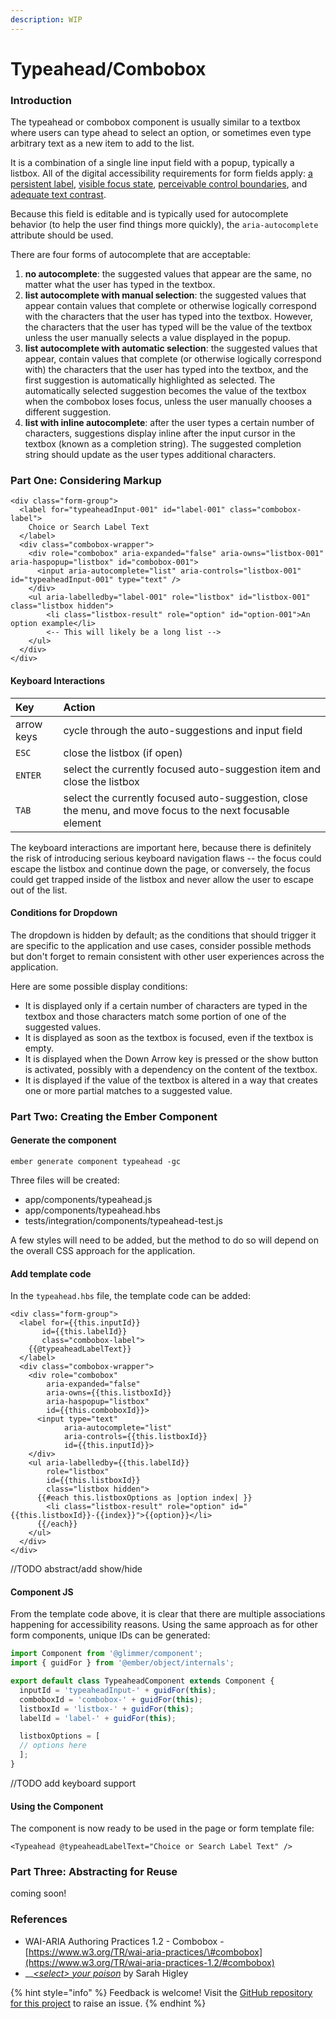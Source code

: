 ```yaml
---
description: WIP
---
```


# Typeahead/Combobox

### Introduction

The typeahead or combobox component is usually similar to a textbox where users can type ahead to select an option, or sometimes even type arbitrary text as a new item to add to the list. 

It is a combination of a single line input field with a popup, typically a listbox. All of the digital accessibility requirements for form fields apply: [a persistent label](https://www.w3.org/WAI/WCAG21/Understanding/labels-or-instructions.html), [visible focus state](https://www.w3.org/WAI/WCAG21/Understanding/focus-visible.html), [perceivable control boundaries](https://www.w3.org/WAI/WCAG21/Understanding/non-text-contrast.html), and [adequate text contrast](https://www.w3.org/WAI/WCAG21/Understanding/contrast-minimum.html).

Because this field is editable and is typically used for autocomplete behavior \(to help the user find things more quickly\), the `aria-autocomplete` attribute should be used. 

There are four forms of autocomplete that are acceptable: 

1. **no autocomplete**: the suggested values that appear are the same, no matter what the user has typed in the textbox.  
2. **list autocomplete with manual selection**: the suggested values that appear contain values that complete or otherwise logically correspond with the characters that the user has typed into the textbox. However, the characters that the user has typed will be the value of the textbox unless the user manually selects a value displayed in the popup. 
3. **list autocomplete with automatic selection**: the suggested values that appear, contain values that complete \(or otherwise logically correspond with\) the characters that the user has typed into the textbox, and the first suggestion is automatically highlighted as selected. The automatically selected suggestion becomes the value of the textbox when the combobox loses focus, unless the user manually chooses a different suggestion.  
4. **list with inline autocomplete**: after the user types a certain number of characters, suggestions display inline after the input cursor in the textbox \(known as a completion string\). The suggested completion string should update as the user types additional characters. 



### Part One: Considering Markup

```markup
<div class="form-group">
  <label for="typeaheadInput-001" id="label-001" class="combobox-label">
    Choice or Search Label Text
  </label>
  <div class="combobox-wrapper">
    <div role="combobox" aria-expanded="false" aria-owns="listbox-001" aria-haspopup="listbox" id="combobox-001">
      <input aria-autocomplete="list" aria-controls="listbox-001" id="typeaheadInput-001" type="text" />
    </div>
    <ul aria-labelledby="label-001" role="listbox" id="listbox-001" class="listbox hidden">
        <li class="listbox-result" role="option" id="option-001">An option example</li>
        <-- This will likely be a long list -->
    </ul>
  </div>
</div>
```

#### Keyboard Interactions

| Key | Action |
| :--- | :--- |
| arrow keys         | cycle through the auto-suggestions and input field |
| `ESC` | close the listbox \(if open\) |
| `ENTER` | select the currently focused auto-suggestion item and close the listbox |
| `TAB` | select the currently focused auto-suggestion, close the menu, and move focus to the next focusable element |

The keyboard interactions are important here, because there is definitely the risk of introducing serious keyboard navigation flaws -- the focus could escape the listbox and continue down the page, or conversely, the focus could get trapped inside of the listbox and never allow the user to escape out of the list. 

#### Conditions for Dropdown

The dropdown is hidden by default; as the conditions that should trigger it are specific to the application and use cases, consider possible methods but don't forget to remain consistent with other user experiences across the application.  

Here are some possible display conditions:

* It is displayed only if a certain number of characters are typed in the textbox and those characters match some portion of one of the suggested values.
* It is displayed as soon as the textbox is focused, even if the textbox is empty.
* It is displayed when the Down Arrow key is pressed or the show button is activated, possibly with a dependency on the content of the textbox.
* It is displayed if the value of the textbox is altered in a way that creates one or more partial matches to a suggested value.

### Part Two: Creating the Ember Component

#### Generate the component

```text
ember generate component typeahead -gc
```

Three files will be created:

* app/components/typeahead.js
* app/components/typeahead.hbs
* tests/integration/components/typeahead-test.js

A few styles will need to be added, but the method to do so will depend on the overall CSS approach for the application. 

#### Add template code

In the `typeahead.hbs` file, the template code can be added: 

```markup
<div class="form-group">
  <label for={{this.inputId}}
       id={{this.labelId}}
       class="combobox-label">
    {{@typeaheadLabelText}}
  </label>
  <div class="combobox-wrapper">
    <div role="combobox"
        aria-expanded="false"
        aria-owns={{this.listboxId}}
        aria-haspopup="listbox"
        id={{this.comboboxId}}>
      <input type="text"
            aria-autocomplete="list"
            aria-controls={{this.listboxId}}
            id={{this.inputId}}>
    </div>
    <ul aria-labelledby={{this.labelId}}
        role="listbox"
        id={{this.listboxId}}
        class="listbox hidden">
      {{#each this.listboxOptions as |option index| }}
        <li class="listbox-result" role="option" id="{{this.listboxId}}-{{index}}">{{option}}</li>
      {{/each}}
    </ul>
  </div>
</div>
```

//TODO abstract/add show/hide

#### Component JS

From the template code above, it is clear that there are multiple associations happening for accessibility reasons. Using the same approach as for other form components, unique IDs can be generated: 

```javascript
import Component from '@glimmer/component';
import { guidFor } from '@ember/object/internals';

export default class TypeaheadComponent extends Component {
  inputId = 'typeaheadInput-' + guidFor(this); 
  comboboxId = 'combobox-' + guidFor(this);
  listboxId = 'listbox-' + guidFor(this);
  labelId = 'label-' + guidFor(this);

  listboxOptions = [ 
  // options here
  ];
}
```

//TODO add keyboard support

#### Using the Component

The component is now ready to be used in the page or form template file:

```markup
<Typeahead @typeaheadLabelText="Choice or Search Label Text" />
```



### Part Three: Abstracting for Reuse

coming soon!

### References

* WAI-ARIA Authoring Practices 1.2 - Combobox - [https://www.w3.org/TR/wai-aria-practices/\#combobox](https://www.w3.org/TR/wai-aria-practices-1.2/#combobox)
* \_\_[_&lt;select&gt; your poison_](https://www.24a11y.com/2019/select-your-poison/) by Sarah Higley

{% hint style="info" %}
Feedback is welcome! Visit the [GitHub repository for this project](https://github.com/MelSumner/ember-component-patterns) to raise an issue.
{% endhint %}

